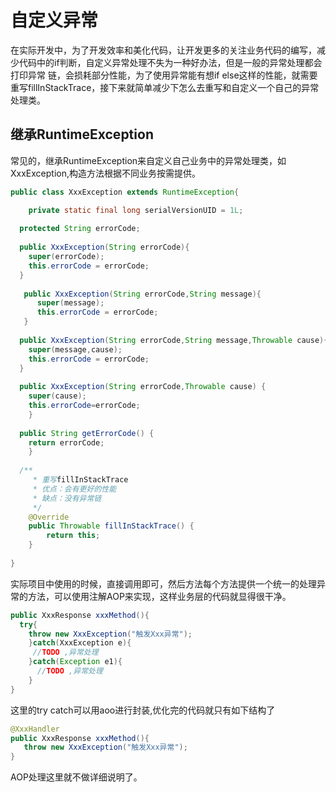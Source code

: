 # 自定义异常
在实际开发中，为了开发效率和美化代码，让开发更多的关注业务代码的编写，减少代码中的if判断，自定义异常处理不失为一种好办法，但是一般的异常处理都会打印异常
链，会损耗部分性能，为了使用异常能有想if else这样的性能，就需要重写fillInStackTrace，接下来就简单减少下怎么去重写和自定义一个自己的异常处理类。

## 继承RuntimeException
常见的，继承RuntimeException来自定义自己业务中的异常处理类，如 XxxException,构造方法根据不同业务按需提供。

``` java
public class XxxException extends RuntimeException{

	private static final long serialVersionUID = 1L;
  
  protected String errorCode;
  
  public XxxException(String errorCode){
    super(errorCode);
    this.errorCode = errorCode;
  }
  
   public XxxException(String errorCode,String message){
      super(message);
      this.errorCode = errorCode;
   }
   
  public XxxException(String errorCode,String message,Throwable cause){
    super(message,cause);
    this.errorCode = errorCode;
  }
  
  public XxxException(String errorCode,Throwable cause) {
    super(cause);
    this.errorCode=errorCode;
	}
   
  public String getErrorCode() {
    return errorCode;
	}
  
  /** 
	 * 重写fillInStackTrace
	 * 优点：会有更好的性能
	 * 缺点：没有异常链
	 */
	@Override
	public Throwable fillInStackTrace() {
		return this;
	}
    
}

```


实际项目中使用的时候，直接调用即可，然后方法每个方法提供一个统一的处理异常的方法，可以使用注解AOP来实现，这样业务层的代码就显得很干净。

``` java
public XxxResponse xxxMethod(){
  try{
    throw new XxxException("触发Xxx异常");
    }catch(XxxException e){
     //TODO ,异常处理
    }catch(Exception e1){
      //TODO ,异常处理
    }
}

```
这里的try catch可以用aoo进行封装,优化完的代码就只有如下结构了

``` java
@XxxHandler
public XxxResponse xxxMethod(){
   throw new XxxException("触发Xxx异常");
}
```
AOP处理这里就不做详细说明了。
